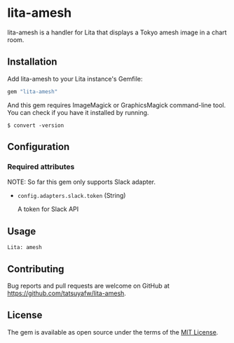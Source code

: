 # lita-amesh

lita-amesh is a handler for Lita that displays a Tokyo amesh image in a chart room.

## Installation
Add lita-amesh to your Lita instance's Gemfile:

``` ruby
gem "lita-amesh"
```

And this gem requires ImageMagick or GraphicsMagick command-line tool. You can check if you have it installed by running.

```console
$ convert -version
```

## Configuration

### Required attributes

NOTE: So far this gem only supports Slack adapter.

- `config.adapters.slack.token` (String)

   A token for Slack API

## Usage

```
Lita: amesh
```

## Contributing

Bug reports and pull requests are welcome on GitHub at https://github.com/tatsuyafw/lita-amesh.

## License

The gem is available as open source under the terms of the [MIT License](https://opensource.org/licenses/MIT).
